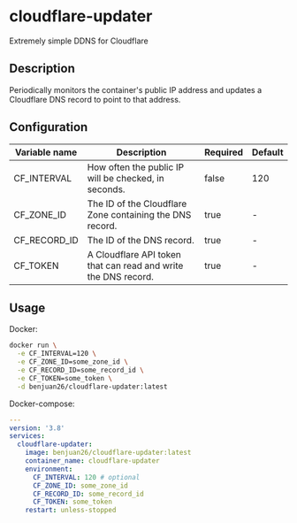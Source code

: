 # cloudflare-updater

Extremely simple DDNS for Cloudflare

## Description

Periodically monitors the container's public IP address and updates a Cloudflare DNS record to point to that address.

## Configuration

| Variable name | Description                                                    | Required | Default |
| ------------- | -------------------------------------------------------------- | -------- | ------- |
| CF_INTERVAL   | How often the public IP will be checked, in seconds.           | false    | 120     |
| CF_ZONE_ID    | The ID of the Cloudflare Zone containing the DNS record.       | true     | -       |
| CF_RECORD_ID  | The ID of the DNS record.                                      | true     | -       |
| CF_TOKEN      | A Cloudflare API token that can read and write the DNS record. | true     | -       |

## Usage

Docker:

```sh
docker run \
  -e CF_INTERVAL=120 \
  -e CF_ZONE_ID=some_zone_id \
  -e CF_RECORD_ID=some_record_id \
  -e CF_TOKEN=some_token \
  -d benjuan26/cloudflare-updater:latest
```

Docker-compose:

```yaml
---
version: '3.8'
services:
  cloudflare-updater:
    image: benjuan26/cloudflare-updater:latest
    container_name: cloudflare-updater
    environment:
      CF_INTERVAL: 120 # optional
      CF_ZONE_ID: some_zone_id
      CF_RECORD_ID: some_record_id
      CF_TOKEN: some_token
    restart: unless-stopped
```
